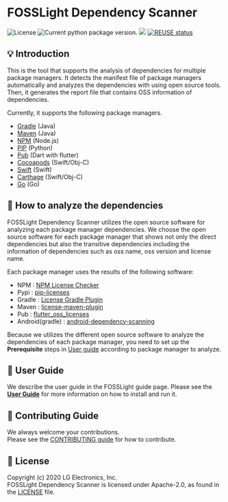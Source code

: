 <!--
Copyright (c) 2021 LG Electronics
SPDX-License-Identifier: Apache-2.0
 -->
# FOSSLight Dependency Scanner

<img src="https://img.shields.io/pypi/l/fosslight_dependency" alt="License" /> <img src="https://img.shields.io/pypi/v/fosslight_dependency" alt="Current python package version." /> <img src="https://img.shields.io/pypi/pyversions/fosslight_dependency" /> [![REUSE status](https://api.reuse.software/badge/github.com/fosslight/fosslight_dependency_scanner)](https://api.reuse.software/info/github.com/fosslight/fosslight_dependency_scanner)

## 💡 Introduction

This is the tool that supports the analysis of dependencies for multiple package managers. It detects the manifest file of package managers automatically and analyzes the dependencies with using open source tools. Then, it generates the report file that contains OSS information of dependencies.

Currently, it supports the following package managers.

- [Gradle](https://gradle.org/) (Java)
- [Maven](http://maven.apache.org/) (Java)
- [NPM](https://www.npmjs.com/) (Node.js)
- [PIP](https://pip.pypa.io/) (Python)
- [Pub](https://pub.dev/) (Dart with flutter)
- [Cocoapods](https://cocoapods.org/) (Swift/Obj-C)
- [Swift](https://swift.org/package-manager/) (Swift)
- [Carthage](https://github.com/Carthage/Carthage) (Swift/Obj-C)
- [Go](https://pkg.go.dev/) (Go)

## 🧐 How to analyze the dependencies

FOSSLight Dependency Scanner utilizes the open source software for analyzing each package manager dependencies. We choose the open source software for each package manager that shows not only the direct dependencies but also the transitive dependencies including the information of dependencies such as oss name, oss version and license name.

Each package manager uses the results of the following software:

- NPM : [NPM License Checker](https://github.com/davglass/license-checker)
- Pypi : [pip-licenses](https://github.com/raimon49/pip-licenses)
- Gradle : [License Gradle Plugin](https://github.com/hierynomus/license-gradle-plugin)
- Maven : [license-maven-plugin](https://github.com/mojohaus/license-maven-plugin)
- Pub : [flutter_oss_licenses](https://github.com/espresso3389/flutter_oss_licenses)
- Android(gradle) : [android-dependency-scanning](https://github.com/fosslight/android-dependency-scanning)

Because we utilizes the different open source software to analyze the dependencies of each package manager, you need to set up the **Prerequisite** steps in [User guide](https://fosslight.org/fosslight-guide-en/scanner/3_dependency.html#-prerequisite) according to package manager to analyze.


## 📖 User Guide

We describe the user guide in the FOSSLight guide page.
Please see the [**User Guide**](https://fosslight.org/fosslight-guide-en/scanner/3_dependency.html) for more information on how to install and run it.

## 👏 Contributing Guide

We always welcome your contributions.  
Please see the [CONTRIBUTING guide](https://github.com/fosslight/fosslight_dependency_scanner/blob/main/CONTRIBUTING.md) for how to contribute.

## 📄 License

Copyright (c) 2020 LG Electronics, Inc.  
FOSSLight Dependency Scanner is licensed under Apache-2.0, as found in the [LICENSE](https://github.com/fosslight/fosslight_dependency_scanner/blob/main/LICENSE) file.
